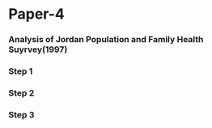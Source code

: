 # Paper-4
### Analysis of Jordan Population and Family Health Suyrvey(1997) ###

### Step 1 ###

### Step 2 ###

### Step 3 ###
